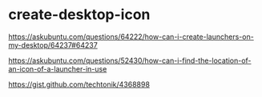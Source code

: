 # create-desktop-icon


https://askubuntu.com/questions/64222/how-can-i-create-launchers-on-my-desktop/64237#64237

https://askubuntu.com/questions/52430/how-can-i-find-the-location-of-an-icon-of-a-launcher-in-use

https://gist.github.com/techtonik/4368898
